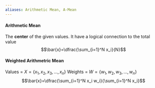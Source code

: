 ```yaml
---
aliases: Arithmetic Mean, A-Mean
---
```

#### Arithmetic Mean
The **center** of the given values. It have a logical connection to the total value
$$\bar{x}=\dfrac{\sum_{i=1}^N x_i}{N}$$
#### Weighted Arithmetric Mean
Values = $X=\{x_1, x_2, x_3,..., x_n\}$
Weights = $W=\{w_1, w_2, w_3,..., w_n\}$
$$\bar{x}=\dfrac{\sum_{i=1}^N x_i w_i}{\sum_{i=1}^N x_i}$$